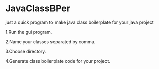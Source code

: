 # JavaClassBPer
just a quick program to make java class boilerplate for your java project

1.Run the gui program.

2.Name your classes separated by comma.

3.Choose directory.

4.Generate class boilerplate code for your project.

